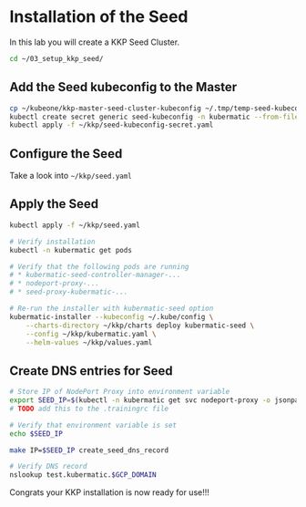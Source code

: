 # Installation of the Seed

In this lab you will create a KKP Seed Cluster.

```bash
cd ~/03_setup_kkp_seed/
```

## Add the Seed kubeconfig to the Master

```bash
cp ~/kubeone/kkp-master-seed-cluster-kubeconfig ~/.tmp/temp-seed-kubeconfig
kubectl create secret generic seed-kubeconfig -n kubermatic --from-file kubeconfig=~/.tmp/temp-seed-kubeconfig --dry-run=client -o yaml > ~/kkp/seed-kubeconfig-secret.yaml
kubectl apply -f ~/kkp/seed-kubeconfig-secret.yaml
```

## Configure the Seed

Take a look into `~/kkp/seed.yaml`

## Apply the Seed

```bash
kubectl apply -f ~/kkp/seed.yaml

# Verify installation
kubectl -n kubermatic get pods

# Verify that the following pods are running
# * kubermatic-seed-controller-manager-...
# * nodeport-proxy-...
# * seed-proxy-kubermatic-...

# Re-run the installer with kubermatic-seed option
kubermatic-installer --kubeconfig ~/.kube/config \
    --charts-directory ~/kkp/charts deploy kubermatic-seed \
    --config ~/kkp/kubermatic.yaml \
    --helm-values ~/kkp/values.yaml
```

## Create DNS entries for Seed

```bash
# Store IP of NodePort Proxy into environment variable
export SEED_IP=$(kubectl -n kubermatic get svc nodeport-proxy -o jsonpath='{.status.loadBalancer.ingress[0].ip}')
# TODO add this to the .trainingrc file

# Verify that environment variable is set
echo $SEED_IP

make IP=$SEED_IP create_seed_dns_record

# Verify DNS record
nslookup test.kubermatic.$GCP_DOMAIN
```

Congrats your KKP installation is now ready for use!!!
